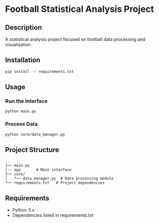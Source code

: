 # Football Statistical Analysis Project

## Description
A statistical analysis project focused on football data processing and visualization.

## Installation
```bash
pip install -r requirements.txt
```

## Usage

### Run the Interface
```bash
python main.py
```

### Process Data
```bash
python core/data_manager.py
```

## Project Structure
```
.
├── main.py     
|-- app       # Main interface
├── core/
│   └── data_manager.py  # Data processing module
└── requirements.txt   # Project dependencies
```

## Requirements
- Python 3.x
- Dependencies listed in requirements.txt